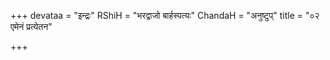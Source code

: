 +++
devataa = "इन्द्रः"
RShiH = "भरद्वाजो बार्हस्पत्यः"
ChandaH = "अनुष्टुप्"
title = "०२ एमेनं प्रत्येतन"

+++
